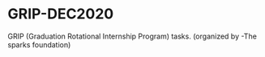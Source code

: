 # GRIP-DEC2020
GRIP (Graduation Rotational Internship Program) tasks. (organized by -The sparks foundation)
